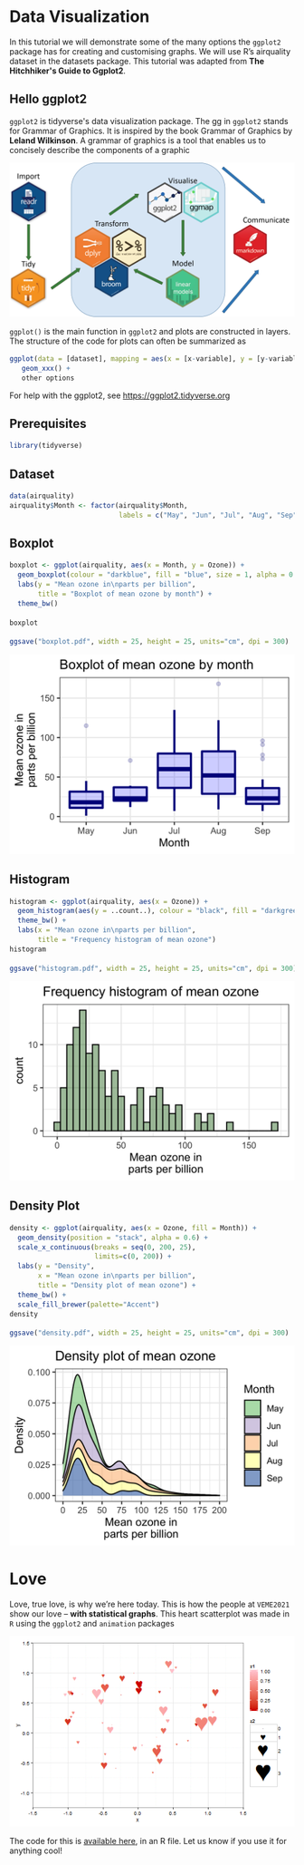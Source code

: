 # Data Visualization

In this tutorial we will demonstrate some of the many options the
`ggplot2` package has for creating and customising graphs. We will use
R’s airquality dataset in the datasets package. This tutorial was adapted from **The Hitchhiker's Guide to Ggplot2**.

## Hello ggplot2

`ggplot2` is tidyverse's data visualization package. The gg in `ggplot2` stands for Grammar of Graphics.
It is inspired by the book Grammar of Graphics by **Leland Wilkinson**. A grammar of graphics is a tool 
that enables us to concisely describe the components of a graphic 

![tidyverse](https://raw.githubusercontent.com/XimenezJP/into_to_R/main/03%20Data%20Visualization/tidyverse.png)<!-- -->

`ggplot()` is the main function in `ggplot2` and plots are constructed in layers. 
The structure of the code for plots can often be summarized as

``` r
ggplot(data = [dataset], mapping = aes(x = [x-variable], y = [y-variable])) +
   geom_xxx() +
   other options
```
For help with the ggplot2, see https://ggplot2.tidyverse.org

## Prerequisites
``` r
library(tidyverse)
```

## Dataset
``` r
data(airquality)
airquality$Month <- factor(airquality$Month,
                           labels = c("May", "Jun", "Jul", "Aug", "Sep"))
```

## Boxplot
``` r
boxplot <- ggplot(airquality, aes(x = Month, y = Ozone)) +
  geom_boxplot(colour = "darkblue", fill = "blue", size = 1, alpha = 0.2) +
  labs(y = "Mean ozone in\nparts per billion",
       title = "Boxplot of mean ozone by month") +
  theme_bw()

boxplot

ggsave("boxplot.pdf", width = 25, height = 25, units="cm", dpi = 300)
```
![Boxplot](https://raw.githubusercontent.com/XimenezJP/into_to_R/main/03%20Data%20Visualization/boxplot.png)<!-- -->

## Histogram
``` r
histogram <- ggplot(airquality, aes(x = Ozone)) +
  geom_histogram(aes(y = ..count..), colour = "black", fill = "darkgreen", alpha = 0.4, binwidth = 5) +
  theme_bw() +
  labs(x = "Mean ozone in\nparts per billion",
       title = "Frequency histogram of mean ozone") 
histogram

ggsave("histogram.pdf", width = 25, height = 25, units="cm", dpi = 300)
``` 
![Histogram](https://raw.githubusercontent.com/XimenezJP/into_to_R/main/03%20Data%20Visualization/histogram.png)<!-- -->

## Density Plot
``` r
density <- ggplot(airquality, aes(x = Ozone, fill = Month)) +
  geom_density(position = "stack", alpha = 0.6) +
  scale_x_continuous(breaks = seq(0, 200, 25),
                     limits=c(0, 200)) +
  labs(y = "Density",
       x = "Mean ozone in\nparts per billion",
       title = "Density plot of mean ozone") +
  theme_bw() +
  scale_fill_brewer(palette="Accent")
density

ggsave("density.pdf", width = 25, height = 25, units="cm", dpi = 300)
```
![Density Plot](https://raw.githubusercontent.com/XimenezJP/into_to_R/main/03%20Data%20Visualization/density.png)<!-- -->

# Love
Love, true love, is why we’re here today. This is how the people at `VEME2021` show our love – **with statistical graphs**. 
This heart scatterplot was made in `R` using the `ggplot2` and `animation` packages

<p align="center">
  <img src="https://raw.githubusercontent.com/XimenezJP/into_to_R/main/03%20Data%20Visualization/valentine.gif">
</p>

The code for this is [available here](https://cdn2.hubspot.net/hub/355318/file-2490959249-r/heart_graph.r), in an R file. 
Let us know if you use it for anything cool!
